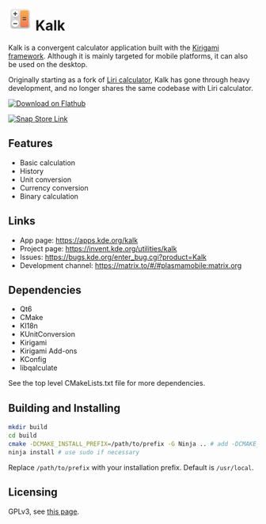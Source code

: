 <!--
- SPDX-FileCopyrightText: None 
- SPDX-License-Identifier: CC0-1.0
-->

# <img src="kalk.png" width="48"/> Kalk
Kalk is a convergent calculator application built with the [Kirigami framework](https://kde.org/products/kirigami/). Although it is mainly targeted for mobile platforms, it can also be used on the desktop.

Originally starting as a fork of [Liri calculator](https://github.com/lirios/calculator), Kalk has gone through heavy development, and no longer shares the same codebase with Liri calculator.

<a href='https://flathub.org/apps/details/org.kde.kalk'><img width='190px' alt='Download on Flathub' src='https://flathub.org/assets/badges/flathub-badge-i-en.png'/></a>

[![Snap Store Link](https://snapcraft.io/en/dark/install.svg)](https://snapcraft.io/kalk)


## Features
* Basic calculation
* History
* Unit conversion
* Currency conversion
* Binary calculation

## Links
* App page: https://apps.kde.org/kalk
* Project page: https://invent.kde.org/utilities/kalk
* Issues: https://bugs.kde.org/enter_bug.cgi?product=Kalk
* Development channel: https://matrix.to/#/#plasmamobile:matrix.org

## Dependencies
* Qt6
* CMake
* KI18n
* KUnitConversion
* Kirigami
* Kirigami Add-ons
* KConfig
* libqalculate

See the top level CMakeLists.txt file for more dependencies.

## Building and Installing

```sh
mkdir build
cd build
cmake -DCMAKE_INSTALL_PREFIX=/path/to/prefix -G Ninja .. # add -DCMAKE_BUILD_TYPE=Release to compile for release
ninja install # use sudo if necessary
```

Replace `/path/to/prefix` with your installation prefix.
Default is `/usr/local`.

## Licensing
GPLv3, see [this page](https://www.gnu.org/licenses/gpl-3.0.en.html).
